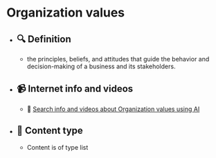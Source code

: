 # Organization values
- ## 🔍 Definition
  - the principles, beliefs, and attitudes that guide the behavior and decision-making of a business and its stakeholders.
- ## 📹 Internet info and videos
  - 🤖 [Search info and videos about Organization values using AI](https://www.perplexity.ai/search?q=videos+about+Organization+values:+the+principles,+beliefs,+and+attitudes+that+guide+the+behavior+and+decision-making+of+a+business+and+its+stakeholders.
)
- ## 📰 Content type 
  - Content is of type list
